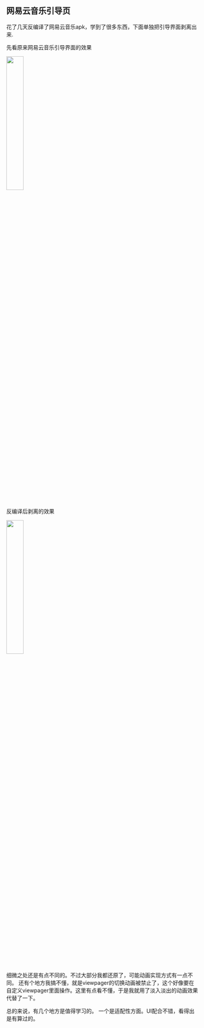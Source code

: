 ## 网易云音乐引导页

花了几天反编译了网易云音乐apk，学到了很多东西，下面单独把引导界面剥离出来.

先看原来网易云音乐引导界面的效果

<img src="https://github.com/OrandNotCN/NeteaseMusicGuide/blob/master/gif/1.gif" width="30%" height="30%"/>

反编译后剥离的效果

<img src="https://github.com/OrandNotCN/NeteaseMusicGuide/blob/master/gif/2.gif" width="30%" height="30%"/>

细微之处还是有点不同的。不过大部分我都还原了，可能动画实现方式有一点不同。
还有个地方我搞不懂，就是viewpager的切换动画被禁止了，这个好像要在自定义viewpager里面操作。这里有点看不懂，于是我就用了淡入淡出的动画效果代替了一下。

总的来说，有几个地方是值得学习的。
一个是适配性方面。UI配合不错，看得出是有算过的。
